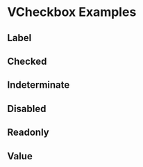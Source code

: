 # VCheckbox Examples

## Label
<code-tab>
<template #example>
<LabelExample />
</template>
<template #code>

```vue
<!--@include: ./components/checkbox/LabelExample.vue -->
```
</template>
</code-tab>

## Checked
<code-tab>
<template #example>
<CheckedExample />
</template>
<template #code>

```vue
<!--@include: ./components/checkbox/CheckedExample.vue -->
```
</template>
</code-tab>

## Indeterminate
<code-tab>
<template #example>
<IndeterminateExample />
</template>
<template #code>

```vue
<!--@include: ./components/checkbox/IndeterminateExample.vue -->
```
</template>
</code-tab>

## Disabled
<code-tab>
<template #example>
<DisabledExample />
</template>
<template #code>

```vue
<!--@include: ./components/checkbox/DisabledExample.vue -->
```
</template>
</code-tab>

## Readonly
<code-tab>
<template #example>
<ReadonlyExample />
</template>
<template #code>

```vue
<!--@include: ./components/checkbox/ReadonlyExample.vue -->
```
</template>
</code-tab>

## Value
<code-tab>
<template #example>
<ValueExample />
</template>
<template #code>

```vue
<!--@include: ./components/checkbox/ValueExample.vue -->
```
</template>
</code-tab>

<script setup lang="ts">
import CodeTab from '../custom/CodeTab.vue';
import { defineClientComponent } from 'vitepress';

const LabelExample = defineClientComponent(() =>  import('./components/checkbox/LabelExample.vue'));
const CheckedExample = defineClientComponent(() =>  import('./components/checkbox/CheckedExample.vue'));
const IndeterminateExample = defineClientComponent(() =>  import('./components/checkbox/IndeterminateExample.vue'));
const DisabledExample = defineClientComponent(() =>  import('./components/checkbox/DisabledExample.vue'));
const ReadonlyExample = defineClientComponent(() =>  import('./components/checkbox/ReadonlyExample.vue'));
const ValueExample = defineClientComponent(() =>  import('./components/checkbox/ValueExample.vue'));
</script>
